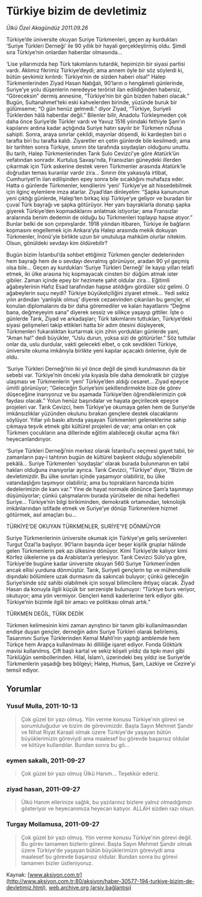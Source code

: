 # Türkiye bizim de devletimiz

*Ülkü Özel Akagündüz 2011.09.26*

<font class="agenda2NewsSpot">
 Türkiye’de üniversite okuyan Suriye Türkmenleri, geçen ay kurdukları ‘Suriye Türkleri Derneği’ ile 90 yıllık bir hayali gerçekleştirmiş oldu. Şimdi sıra Türkiye’nin onlardan haberdar olmasında...
</font>
<font class="newsDetail">
 <p>
  ‘Lise yıllarımızda hep Türk takımlarını tutardık, hepimizin bir siyasi partisi vardı. Aklımız fikrimiz Türkiye’deydi; ama annem öyle bir söz söylerdi ki, bütün şevkimiz kırılırdı: Türkiye’nin de sizden haberi olsa!”  Halep Türkmenlerinden Ziyad Hasan Nabğalı, 90’ların o hengâmeli günlerinde, Suriye’ye yolu düşenlerin neredeyse terörist ilan edildiğinden habersiz, “Göreceksin” dermiş annesine, “Türkiye’nin bir gün bizden haberi olacak.”  Bugün, Sultanahmet’teki eski kahvelerden birinde, yüzünde buruk bir gülümseme; “O gün henüz gelmedi.” diyor Ziyad, “Türkiye, Suriyeli Türklerden hâlâ haberdar değil.” Bilenler bilir, Anadolu Türkleşmeden çok daha önce Suriye’de Türkler vardı ve Yavuz 1516 yılındaki fethiyle Şam’ın kapılarını ardına kadar açtığında Suriye hatırı sayılır bir Türkmen nüfusa sahipti. Sonra, araya sınırlar çekildi, mayınlar döşendi, iki kardeşten biri o tarafta biri bu tarafta kaldı. Ziyaretler en çetin günlerde bile kesilmedi; ama bir tarihten sonra Türkiye, sınırın öte tarafında soydaşları olduğunu unuttu. Bu tarih, Halep Türkmenlerinden Tarık Sulo Cevizci’ye göre Atatürk’ün vefatından sonradır. Kurtuluş Savaşı’nda, Fransızları güneydeki illerden çıkarmak için Türk askerine destek veren Türkmenler arasında Atatürk’le doğrudan temas kuranlar vardır zira… Sınırın öte yakasıyla irtibat, Cumhuriyet’in ilan edilişinden epey sonra bile sıcaklığını muhafaza eder. Hatta o günlerde Türkmenler, kendilerini ‘yeni’ Türkiye’ye ait hissedebilmek için ilginç eylemlere imza atarlar. Ziyad’dan dinleyelim: “Şapka kanununun yeni çıktığı günlerde, Halep’ten  birkaç kişi Türkiye’ye geliyor ve buradan bir çuval Türk bayrağı ve şapka götürüyor. Her yanı bayraklarla donatıp şapka giyerek Türkiye’den kopmadıklarını anlatmak istiyorlar; ama Fransızlar aralarında benim dedemin de olduğu bu Türkmenleri toplayıp hapse atıyor.” Bunlar belki de son çırpınışlardır. 1918 yılından itibaren, Türkiye ile bağların kopmasını engellemek için Ankara’yla Halep arasında mekik dokuyan Türkmenler, İnönü’yle birlikte uzun bir unutuluşa mahkûm olurlar nitekim. Olsun, gönüldeki sevdayı kim öldürebilir?
 </p>
 <p>
 </p>
 <p>
  Bugün bizim İstanbul’da sohbet ettiğimiz Türkmen gençler dedelerinden hem bayrağı hem de o sevdayı devralmış görünüyor, aradan 90 yıl geçmiş olsa bile…  Geçen ay kurdukları ‘Suriye Türkleri Derneği’ ile kayıp yılları telafi etmek, iki ülke arasına hiç kopmayacak cinsten bir düğüm atmak ister gibiler. Zaman içinde epey bir hezimete şahit oldular zira… Eğitimli ağabeylerinin Hafız Esad tarafından hapse atıldığını gördüler söz gelimi. O ağabeylerin suçu neydi?  Türkiye büyükelçiliğini ziyaret etmek… Yedi sekiz yılın ardından ‘yanlışlık olmuş’ diyerek cezaevinden çıkarılan bu gençler, el konulan diplomalarını da bir daha göremediler ve kalan hayatlarını “Değme bana, değmeyeyim sana” diyerek sessiz ve silikçe yaşayıp gittiler. İşte o günlerde Tarık, Ziyad ve arkadaşları; Türk takımlarını tuttukları, Türkiye’deki siyasi gelişmeleri takip ettikleri hatta bir adım ötesini düşleyerek, Türkmenleri fukaralıktan kurtarmak için zihin yordukları günlerde yani, “Aman ha!” dedi büyükler, “Uslu durun, yoksa sizi de götürürler.” Söz tuttular onlar da, uslu durdular, vakti gelecekti elbet, o çok sevdikleri Türkiye, üniversite okuma imkânıyla birlikte yeni kapılar açacaktı önlerine, öyle de oldu.
 </p>
 <p>
 </p>
 <p>
  ‘Suriye Türkleri Derneği’nin iki yıl önce değil de şimdi kurulmasının da bir sebebi var. Türkiye’nin önceki yıla kıyasla bile daha demokratik bir çizgiye ulaşması ve Türkmenlerin ‘yeni’ Türkiye’den aldığı cesaret... Ziyad epeyce ümitli görünüyor; “Geleceğin Suriye’sini şekillendirmekte bize de görev düşeceğine inanıyoruz ve bu aşamada Türkiye’den öğrendiklerimizin çok faydası olacak.”  Yolun henüz başındalar ve hayata geçirilecek epeyce projeleri var. Tarık Cevizci, hem Türkiye’ye okumaya gelen hem de Suriye’de imkânsızlıklar yüzünden okulunu bırakan gençlere destek olacaklarını söylüyor. Yıllar yılı baskı altında yaşayan Türkmenleri geleneklerine sahip çıkmaya teşvik etmek gibi kültürel projeleri de var;  ama onları en çok Türkmen çocukların ana dillerinde eğitim alabileceği okullar açma  fikri heyecanlandırıyor.
 </p>
 <p>
 </p>
 <p>
  ‘Suriye Türkleri Derneği’nin merkez olarak İstanbul’u seçmesi gayet tabii, bir zamanların pay-i tahtının bugün de kültürel başkent olduğu söylenebilir pekâlâ…  Suriye Türkmenleri ‘soydaşlar’ olarak burada bulunmanın en tabii hakları olduğuna inanıyorlar ayrıca. Tarık Cevizci, “Türkiye” diyor, “Bizim de devletimizdir. Bu ülke sınırları içinde yaşamıyor olabiliriz, bu ülke vatandaşlığını taşımıyor olabiliriz; ama bu toprakların harcında bizim dedelerimizin de kanı var.” Yine de hayat normale dönünce Şam’a taşınmayı düşünüyorlar; çünkü çalışmalarını burada yürütseler de nihai hedefleri Suriye… Türkiye’nin bilgi birikiminden, demokratik ortamından, teknolojik imkânlarından istifade etmek ve Suriye’ye dönüp Türkmenlere hizmet götürmek, asıl amaçları bu…
 </p>
 <p>
 </p>
 <p>
 </p>
 <p>
  TÜRKİYE’DE OKUYAN TÜRKMENLER, SURİYE’YE DÖNMÜYOR
 </p>
 <p>
 </p>
 <p>
  Suriye Türkmenlerinin üniversite okumak için Türkiye’ye geliş serüvenleri Turgut Özal’la başlıyor. 90’ların başında üçer beşer kişilik gruplar hâlinde gelen Türkmenlerin pek azı ülkesine dönüyor. Kimi Türkiye’de kalıyor kimi Körfez ülkelerine ya da Arabistan’a yerleşiyor. Tarık Cevizci Sülo’ya göre, Türkiye’de bugüne kadar üniversite okuyan 560 Suriye Türkmen’inden ancak ellisi yurduna dönmüştür. Tarık, Suriyeli gençlerin tıp ve mühendislik dışındaki bölümlere uzak durmasını da sakıncalı buluyor; çünkü geleceğin Suriye’sinde söz sahibi olabilmek için sosyal bilimcilere ihtiyaç olacak. Ziyad Hasan da konuyla ilgili küçük bir serzenişte bulunuyor: “Türkiye burs veriyor, okutuyor; ama yön vermiyor. Gençleri kendi kaderlerine terk ediyor gibi. Türkiye’nin bizimle ilgili bir amacı ve politikası olmalı artık.”
 </p>
 <p>
 </p>
 <p>
  TÜRKMEN DEĞİL, TÜRK DEDİK
 </p>
 <p>
 </p>
 <p>
  Türkmen kelimesinin kimi zaman ayrıştırıcı bir tanım gibi kullanılmasından endişe duyan gençler, derneğin adını Suriye Türkleri olarak belirlemiş. Tasarımını Suriye Türklerinden Kemal Mahli’nin yaptığı amblemde hem Türkçe hem Arapça kullanılması iki dilliliğe işaret ediyor. Fonda Göktürk mavisi kullanılmış. Çift başlı kartal ve sekiz köşeli yıldız da tıpkı mavi gibi Türklüğün sembollerinden. Hilal, İslam’ı, üzerindeki beş yıldız ise Suriye’de Türkmenlerin yaşadığı beş bölgeyi;  Halep, Humus, Şam, Lazkiye ve Cezire’yi temsil ediyor.
 </p>
</font>

## Yorumlar

### Yusuf Mulla, 2011-10-13
> Çok güzel bir yazı olmuş. Yön verme konusu Türkiye'nin görevi ve sorumluluğudur ve bizim de görevimizdir. Başta Sayın Mehmet Şandır ve Nihat Riyat Karaali olmak üzere Türkiye'de yaşayan bütün büyüklerimizin göreviydi ama maalesef bu görevde başarısız oldular ve kötüye kullandılar. Bundan sonra bu gö...

### eymen sakallı, 2011-09-27
> Çok güzel bir yazı olmuş Ülkü Hanım... Teşekkür ederiz.

### ziyad hasan, 2011-09-27
> Ülkü Hanım ellerinize sağlık, bu yazılarınız bizlere yalnız olmadığımızı gösteriyor ve heyecanımıza heyecan katıyor. ALLAH sizden razı olsun.

### Turgay Mollamusa, 2011-09-27
> Çok güzel bir yazı olmuş. Yön verme konusu Türkiye'nin görevi değil. Bu görev tamamen bizlerin görevi. Başta Sayın Mehmet Şandır olmak üzere Türkiye'de yaşayan bütün büyüklerimizin göreviydi ama maalesef bu görevde başarısız oldular. Bundan sonra bu görevi tamamen bizler üstleniyoruz.

Kaynak: [www.aksiyon.com.tr](http://www.aksiyon.com.tr:80/aksiyon/haber-30577-194-turkiye-bizim-de-devletimiz.html), [web.archive.org (arşiv bağlantısı)](http://web.archive.org/web/20111221235822/http://www.aksiyon.com.tr:80/aksiyon/haber-30577-194-turkiye-bizim-de-devletimiz.html)
